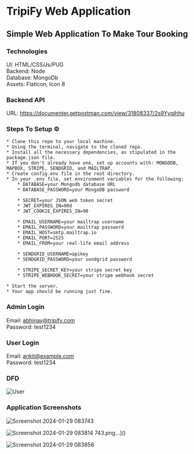 # TripiFy Web Application

## Simple Web Application To Make Tour Booking

### Technologies<br />
UI: HTML/CSS/Js/PUG<br />
Backend: Node<br />
Database: MongoDb<br />
Assets: Flaticon, Icon 8<br />

### Backend API<br />
URL: https://documenter.getpostman.com/view/31808337/2s9Yyqjhhu
<br />

### Steps To Setup :gear:<br />
```
* Clone this repo to your local machine.
* Using the terminal, navigate to the cloned repo.
* Install all the necessary dependencies, as stipulated in the package.json file.
* If you don't already have one, set up accounts with: MONGODB, MAPBOX, STRIPE, SENDGRID, and MAILTRAP.
* Create config.env file in the root directory.
* In your .env file, set environment variables for the following:
    * DATABASE=your Mongodb database URL
    * DATABASE_PASSWORD=your MongoDB password

    * SECRET=your JSON web token secret
    * JWT_EXPIRES_IN=90d
    * JWT_COOKIE_EXPIRES_IN=90

    * EMAIL_USERNAME=your mailtrap username
    * EMAIL_PASSWORD=your mailtrap password
    * EMAIL_HOST=smtp.mailtrap.io
    * EMAIL_PORT=2525
    * EMAIL_FROM=your real-life email address

    * SENDGRID_USERNAME=apikey
    * SENDGRID_PASSWORD=your sendgrid password

    * STRIPE_SECRET_KEY=your stripe secret key
    * STRIPE_WEBHOOK_SECRET=your stripe webhook secret

* Start the server.
* Your app should be running just fine.
```

### Admin Login<br />
Email: abhinay@tripify.com
<br />
Password: test1234

### User Login<br />
Email: ankit@example.com
<br />
Password: test1234

### DFD<br />
![User](https://github.com/abhi-cop-dev10/tripify/assets/62385700/12020e68-59de-439b-9664-d2a5ae4baba1)

### Application Screenshots<br />
![Screenshot 2024-01-29 083743](https://github.com/abhi-cop-dev10/tripify/assets/62385700/5de0b1f1-4d7e-4b36-83e5-1f4610a652fb)

![Screenshot 2024-01-29 083814](https://github.com/abhi-cop-dev10/tripify/assets/62385700/5d5f09bb-56a9-426e-9c3a-5c226d7b1434)
743.png…]()

![Screenshot 2024-01-29 083856](https://github.com/abhi-cop-dev10/tripify/assets/62385700/35bcc409-8004-4cfe-a200-cd17c142fadb)
